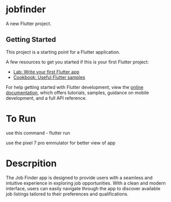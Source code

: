 # jobfinder

A new Flutter project.

## Getting Started

This project is a starting point for a Flutter application.

A few resources to get you started if this is your first Flutter project:

- [Lab: Write your first Flutter app](https://docs.flutter.dev/get-started/codelab)
- [Cookbook: Useful Flutter samples](https://docs.flutter.dev/cookbook)

For help getting started with Flutter development, view the
[online documentation](https://docs.flutter.dev/), which offers tutorials,
samples, guidance on mobile development, and a full API reference.

<h1> To Run</h1>
use this command - flutter run

use the pixel 7 pro emmulator for better view of app
<h1>Descrpition</h1>
The Job Finder app is designed to provide users with a seamless and intuitive experience in exploring job opportunities. With a clean and modern interface, users can easily navigate through the app to discover available job listings tailored to their preferences and qualifications.
